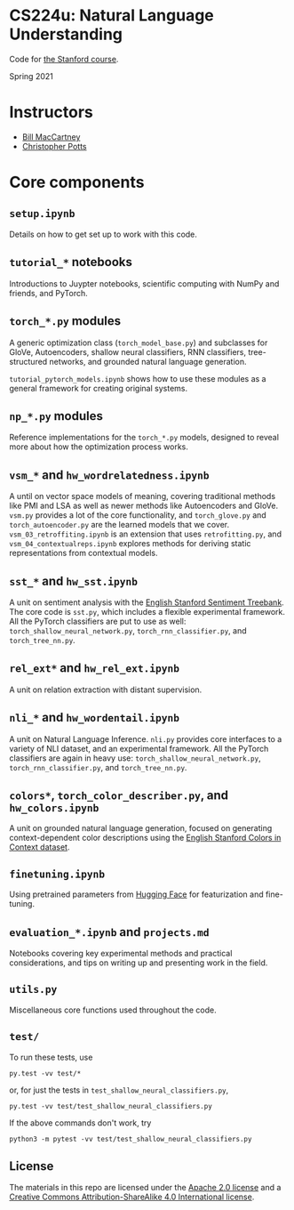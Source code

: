 # CS224u: Natural Language Understanding

Code for [the Stanford course](http://web.stanford.edu/class/cs224u/).

Spring 2021

# Instructors

* [Bill MacCartney](http://nlp.stanford.edu/~wcmac/)
* [Christopher Potts](http://web.stanford.edu/~cgpotts/)


# Core components


## `setup.ipynb`

Details on how to get set up to work with this code.


## `tutorial_*` notebooks

Introductions to Juypter notebooks, scientific computing with NumPy and friends, and PyTorch.


## `torch_*.py` modules

A generic optimization class (`torch_model_base.py`) and subclasses for GloVe, Autoencoders, shallow neural classifiers, RNN classifiers, tree-structured networks, and grounded natural language generation.

`tutorial_pytorch_models.ipynb` shows how to use these modules as a general framework for creating original systems.


## `np_*.py` modules

Reference implementations for the `torch_*.py` models, designed to reveal more about how the optimization process works.


## `vsm_*` and `hw_wordrelatedness.ipynb`

A until on vector space models of meaning, covering traditional methods like PMI and LSA as well as newer methods like Autoencoders and GloVe. `vsm.py` provides a lot of the core functionality, and `torch_glove.py` and `torch_autoencoder.py` are the learned models that we cover. `vsm_03_retroffiting.ipynb` is an extension that uses `retrofitting.py`, and `vsm_04_contextualreps.ipynb` explores methods for deriving static representations from contextual models.


## `sst_*` and `hw_sst.ipynb`

A unit on sentiment analysis with the [English Stanford Sentiment Treebank](https://nlp.stanford.edu/sentiment/treebank.html). The core code is `sst.py`, which includes a flexible experimental framework. All the PyTorch classifiers are put to use as well: `torch_shallow_neural_network.py`, `torch_rnn_classifier.py`, and `torch_tree_nn.py`.


## `rel_ext*` and `hw_rel_ext.ipynb`

A unit on relation extraction with distant supervision.


## `nli_*` and `hw_wordentail.ipynb`

A unit on Natural Language Inference. `nli.py` provides core interfaces to a variety of NLI dataset, and an experimental framework. All the PyTorch classifiers are again in heavy use: `torch_shallow_neural_network.py`, `torch_rnn_classifier.py`, and `torch_tree_nn.py`.


## `colors*`, `torch_color_describer.py`, and `hw_colors.ipynb`

A unit on grounded natural language generation, focused on generating context-dependent color descriptions using the [English Stanford Colors in Context dataset](https://cocolab.stanford.edu/datasets/colors.html).


## `finetuning.ipynb`

Using pretrained parameters from [Hugging Face](https://huggingface.co) for featurization and fine-tuning.


## `evaluation_*.ipynb` and `projects.md`

Notebooks covering key experimental methods and practical considerations, and tips on writing up and presenting work in the field.


## `utils.py`

Miscellaneous core functions used throughout the code.


## `test/`

To run these tests, use

```py.test -vv test/*```

or, for just the tests in `test_shallow_neural_classifiers.py`,

```py.test -vv test/test_shallow_neural_classifiers.py```

If the above commands don't work, try

```python3 -m pytest -vv test/test_shallow_neural_classifiers.py```


## License

The materials in this repo are licensed under the [Apache 2.0 license](LICENSE) and a [Creative Commons Attribution-ShareAlike 4.0 International license](http://creativecommons.org/licenses/by-sa/4.0/).
